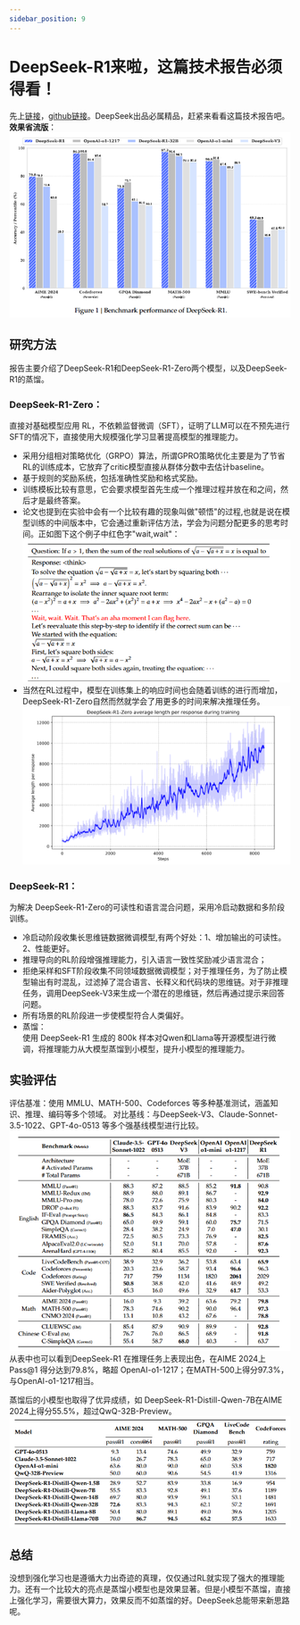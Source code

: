 ```yaml
---
sidebar_position: 9
---
```

# DeepSeek-R1来啦，这篇技术报告必须得看！

先上[链接](https://arxiv.org/abs/2501.12948)，[github链接](https://github.com/deepseek-ai/DeepSeek-R1)。DeepSeek出品必属精品，赶紧来看看这篇技术报告吧。  
**效果省流版**：
![performance](img/DeepSeekR1_performance.png)

## 研究方法
报告主要介绍了DeepSeek-R1和DeepSeek-R1-Zero两个模型，以及DeepSeek-R1的蒸馏。
### DeepSeek-R1-Zero：  
直接对基础模型应用 RL，不依赖监督微调（SFT），证明了LLM可以在不预先进行SFT的情况下，直接使用大规模强化学习显著提高模型的推理能力。
- 采用分组相对策略优化（GRPO）算法，所谓GPRO策略优化主要是为了节省RL的训练成本，它放弃了critic模型直接从群体分数中去估计baseline。
- 基于规则的奖励系统，包括准确性奖励和格式奖励。
- 训练模板比较有意思，它会要求模型首先生成一个推理过程并放在<think>和</think>之间，然后才是最终答案。
- 论文也提到在实验中会有一个比较有趣的现象叫做"顿悟"的过程,也就是说在模型训练的中间版本中，它会通过重新评估方法，学会为问题分配更多的思考时间。正如图下这个例子中红色字"wait,wait"：![aha-moment](img/DeepSeekR1_Ahe.png)
- 当然在RL过程中，模型在训练集上的响应时间也会随着训练的进行而增加，DeepSeek-R1-Zero自然而然就学会了用更多的时间来解决推理任务。![rl-time](img/DeepSeek_rltime.png)
### DeepSeek-R1：  
为解决 DeepSeek-R1-Zero的可读性和语言混合问题，采用冷启动数据和多阶段训练。
- 冷启动阶段收集长思维链数据微调模型,有两个好处：1、增加输出的可读性。2、性能更好。
- 推理导向的RL阶段增强推理能力，引入语言一致性奖励减少语言混合；
- 拒绝采样和SFT阶段收集不同领域数据微调模型；对于推理任务，为了防止模型输出有时混乱，过滤掉了混合语言、长释义和代码块的思维链。对于非推理任务，调用DeepSeek-V3来生成一个潜在的思维链，然后再通过提示来回答问题。
- 所有场景的RL阶段进一步使模型符合人类偏好。
- 蒸馏：  
使用 DeepSeek-R1 生成的 800k 样本对Qwen和Llama等开源模型进行微调，将推理能力从大模型蒸馏到小模型，提升小模型的推理能力。

## 实验评估
评估基准：使用 MMLU、MATH-500、Codeforces 等多种基准测试，涵盖知识、推理、编码等多个领域。
对比基线：与DeepSeek-V3、Claude-Sonnet-3.5-1022、GPT-4o-0513 等多个强基线模型进行比较。
![表现](img/DeepSeek_compare.png)
从表中也可以看到DeepSeek-R1 在推理任务上表现出色，在AIME 2024上Pass@1 得分达到79.8%，略超 OpenAI-o1-1217；在MATH-500上得分97.3%，与OpenAI-o1-1217相当。

蒸馏后的小模型也取得了优异成绩，如 DeepSeek-R1-Distill-Qwen-7B在AIME 2024上得分55.5%，超过QwQ-32B-Preview。![distill_performance](img/DeepSeek_distill.png)
## 总结
没想到强化学习也是遵循大力出奇迹的真理，仅仅通过RL就实现了强大的推理能力。还有一个比较大的亮点是蒸馏小模型也是效果显著。但是小模型不蒸馏，直接上强化学习，需要很大算力，效果反而不如蒸馏的好。DeepSeek总能带来新思路呢。



